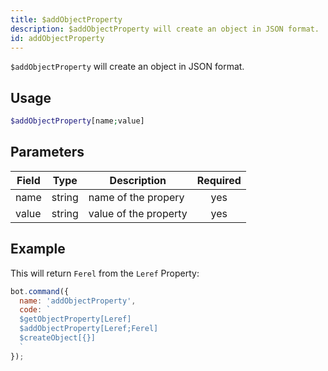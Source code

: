 ```yaml
---
title: $addObjectProperty 
description: $addObjectProperty will create an object in JSON format.
id: addObjectProperty
---
```


`$addObjectProperty` will create an object in JSON format.

## Usage

```php
$addObjectProperty[name;value]
```

## Parameters 


| Field     | Type    | Description                                        | Required |
|-----------|---------|----------------------------------------------------| :------: |
| name    | string  | name of the propery                             | yes      |
| value     | string  | value of the property          | yes       |


## Example

This will return `Ferel` from the `Leref` Property:

```javascript
bot.command({
  name: 'addObjectProperty',
  code: `
  $getObjectProperty[Leref]
  $addObjectProperty[Leref;Ferel]
  $createObject[{}]
  `
});
```

